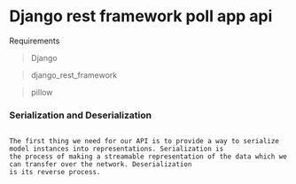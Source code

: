 # Django rest framework poll app api

Requirements

>Django

>django_rest_framework

>pillow

### Serialization and Deserialization
```

The first thing we need for our API is to provide a way to serialize model instances into representations. Serialization is
the process of making a streamable representation of the data which we can transfer over the network. Deserialization
is its reverse process.

```





